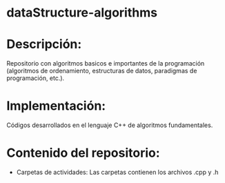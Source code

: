# dataStructure-algorithms

# Descripción:
Repositorio con algoritmos basicos e importantes de la programación (algoritmos de ordenamiento, estructuras de datos, paradigmas de programación, etc.).


# Implementación:
Códigos desarrollados en el lenguaje C++ de algoritmos fundamentales. 


# Contenido del repositorio:
* Carpetas de actividades:
Las carpetas contienen los archivos .cpp y .h

